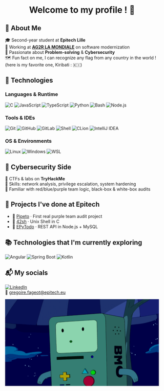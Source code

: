 <h1 align="center">Welcome to my profile ! 🌷</h1>


## 🚀 About Me

🎓 Second-year student at **Epitech Lille**  
💼 Working at **[AG2R LA MONDIALE](https://www.ag2rlamondiale.fr/)** on software modernization  
🧠 Passionate about **Problem-solving** & **Cybersecurity** <br>
🗺️ Fun fact on me, I can recognize any flag from any country in the world ! (here is my favorite one, Kiribati : 🇰🇮)

## 💾 Technologies

### Languages & Runtime
![C](https://img.shields.io/badge/C-00599C?style=flat&logo=c&logoColor=white)
![JavaScript](https://img.shields.io/badge/JS-F7DF1E?style=flat&logo=javascript&logoColor=black)
![TypeScript](https://img.shields.io/badge/TS-3178C6?style=flat&logo=typescript&logoColor=white)
![Python](https://img.shields.io/badge/Python-3776AB?style=flat&logo=python&logoColor=white)
![Bash](https://img.shields.io/badge/Bash-121011?style=flat&logo=gnubash&logoColor=white)
![Node.js](https://img.shields.io/badge/Node.js-339933?style=flat&logo=node.js&logoColor=white)

### Tools & IDEs
![Git](https://img.shields.io/badge/Git-F05032?style=flat&logo=git&logoColor=white)
![GitHub](https://img.shields.io/badge/GitHub-181717?style=flat&logo=github&logoColor=white)
![GitLab](https://img.shields.io/badge/GitLab-FC6D26?style=flat&logo=gitlab&logoColor=white)
![Shell](https://img.shields.io/badge/Shell-4EAA25?style=flat&logo=gnu-bash&logoColor=white)
![CLion](https://img.shields.io/badge/CLion-000000?style=flat&logo=clion&logoColor=white)
![IntelliJ IDEA](https://img.shields.io/badge/IntelliJ-000000?style=flat&logo=intellijidea&logoColor=white)

### OS & Environments  
![Linux](https://img.shields.io/badge/Linux-FCC624?style=flat&logo=linux&logoColor=black)
![Windows](https://img.shields.io/badge/Windows-0078D6?style=flat&logo=windows&logoColor=white)
![WSL](https://img.shields.io/badge/WSL-008080?style=flat)

## 🔐 Cybersecurity Side

🎯 CTFs & labs on **TryHackMe**  
🔎 Skills: network analysis, privilege escalation, system hardening
<br>
🧠 Familiar with red/blue/purple team logic, black-box & white-box audits

## 📁 Projects I've done at Epitech

- 👾 [Pipeto](https://github.com/graigware/Pipeto-Project) · First real purple team audit project
- 🐚 [42sh](https://github.com/graigware/42sh-Project) · Unix Shell in C  
- 📌 [EPyTodo](https://github.com/graigware/EPyTodo-Project) · REST API in Node.js + MySQL  

## 📚 Technologies that I'm currently exploring

![Angular](https://img.shields.io/badge/Angular-DD0031?style=flat&logo=angular&logoColor=white)
![Spring Boot](https://img.shields.io/badge/Spring_Boot-6DB33F?style=flat&logo=spring-boot&logoColor=white)
![Kotlin](https://img.shields.io/badge/Kotlin-0095D5?style=flat&logo=kotlin&logoColor=white)

## 📬 My socials

[![LinkedIn](https://img.shields.io/badge/LinkedIn-blue?style=flat&logo=linkedin&logoColor=white)](https://www.linkedin.com/in/gregoire-fageot)
<br>
📧 [gregoire.fageot@epitech.eu](mailto:gregoire.fageot@epitech.eu)

<p align="center">
  <img src="assets/Happy-BMO.gif" width="850px" alt="BMO-gif">
</p>
